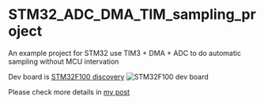 # STM32_ADC_DMA_TIM_sampling_project
An example project for STM32 use TIM3 + DMA + ADC to do automatic sampling without MCU intervation

Dev board is [STM32F100 discovery](https://www.st.com/en/evaluation-tools/stm32vldiscovery.html)
![STM32F100 dev board](https://www.st.com/bin/ecommerce/api/image.PF250863.en.feature-description-include-personalized-no-cpn-medium.jpg "Dev Board")

Please check more details in [my post](https://www.iotcolon.com/?p=708) 
